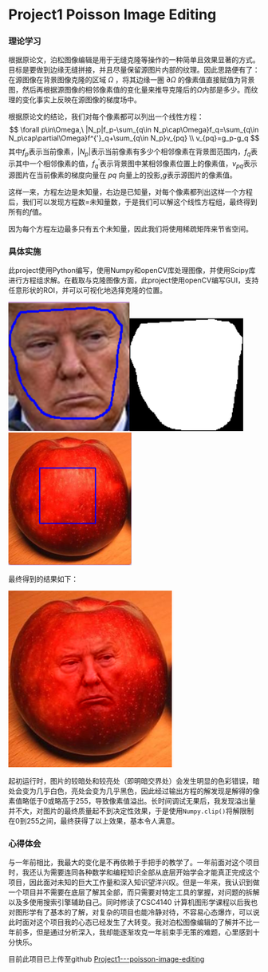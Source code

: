 # Project1 Poisson Image Editing

### 理论学习

根据原论文，泊松图像编辑是用于无缝克隆等操作的一种简单且效果显著的方式。目标是要做到边缘无缝拼接，并且尽量保留源图片内部的纹理。因此思路便有了：在源图像在背景图像克隆的区域 $\Omega$ ，将其边缘一圈 $\partial \Omega$ 的像素值直接赋值为背景图，然后再根据源图像的相邻像素值的变化量来推导克隆后的$\Omega$内部是多少。而纹理的变化事实上反映在源图像的梯度场中。

根据原论文的结论，我们对每个像素都可以列出一个线性方程：
$$
\forall p\in\Omega,\ |N_p|f_p-\sum_{q\in N_p\cap\Omega}f_q=\sum_{q\in N_p\cap\partial\Omega}f^{'}_q+\sum_{q\in N_p}v_{pq} \\
v_{pq}=g_p-g_q
$$
其中$f_p$表示当前像素，$|N_p|$表示当前像素有多少个相邻像素在背景图范围内，$f_q$表示其中一个相邻像素的值，$f_q^{'}$表示背景图中某相邻像素位置上的像素值，$v_{pq}$表示源图片在当前像素的梯度向量在 $pq$ 向量上的投影,$g$表示源图片的像素值。

这样一来，方程左边是未知量，右边是已知量，对每个像素都列出这样一个方程后，我们可以发现方程数=未知量数，于是我们可以解这个线性方程组，最终得到所有的$f$值。

因为每个方程左边最多只有五个未知量，因此我们将使用稀疏矩阵来节省空间。

### 具体实施

此project使用Python编写，使用Numpy和openCV库处理图像，并使用Scipy库进行方程组求解。在截取与克隆图像方面，此project使用openCV编写GUI，支持任意形状的ROI，并可以可视化地选择克隆的位置。

<img src="./Components/ROI.png" alt="ROI"  /><img src="./mask.png" alt="mask" style="zoom:150%;" /><img src="./Components/paste.png" alt="image-20230701135236129" style="zoom:50%;" />

最终得到的结果如下：

![result](./result.png)

起初运行时，图片的较暗处和较亮处（即明暗交界处）会发生明显的色彩错误，暗处会变为几乎白色，亮处会变为几乎黑色，因此经过输出方程的解发现是解得的像素值略低于0或略高于255，导致像素值溢出。长时间调试无果后，我发现溢出量并不大，对图片的最终质量起不到决定性效果，于是使用`Numpy.clip()`将解限制在0到255之间，最终获得了以上效果，基本令人满意。

### 心得体会

与一年前相比，我最大的变化是不再依赖于手把手的教学了。一年前面对这个项目时，我还认为需要连同各种数学和编程知识全部从底层开始学会才能真正完成这个项目，因此面对未知的巨大工作量和深入知识望洋兴叹。但是一年来，我认识到做一个项目并不需要在底层了解其全部，而只需要对特定工具的掌握，对问题的拆解以及多使用搜索引擎辅助自己。同时修读了CSC4140 计算机图形学课程以后我也对图形学有了基本的了解，对复杂的项目也能冷静对待，不容易心态爆炸，可以说此时面对这个项目我的心态已经发生了大转变。我对泊松图像编辑的了解并不比一年前多，但是通过分析深入，我却能逐渐攻克一年前束手无策的难题，心里感到十分快乐。

目前此项目已上传至github [Project1---poisson-image-editing](https://github.com/i-cookie/Project1---poisson-image-editing)

